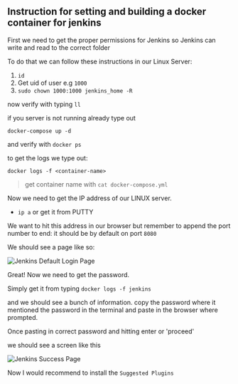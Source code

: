 ## Instruction for setting and building a docker container for jenkins

First we need to get the proper permissions for Jenkins so Jenkins can write and read to the correct folder

To do that we can follow these instructions in our Linux Server:

1) `id`
2) Get uid of user e.g `1000`
3) `sudo chown 1000:1000 jenkins_home -R`

now verify with typing
`ll`

if you server is not running already type out

`docker-compose up -d`

and verify with `docker ps`

to get the logs we type out: 

`docker logs -f <container-name>`

 > get container name with `cat docker-compose.yml`

Now we need to get the IP address of our LINUX server. 

- `ip a` or get it from PUTTY

We want to hit this address in our browser but remember to append the port number to end: it should be by default on port `8080`

We should see a page like so:

![Jenkins Default Login Page](https://i.ibb.co/G7tmKst/Jenkins-Server.png)

Great! Now we need to get the password. 

Simply get it from typing `docker logs -f jenkins`

and we should see a bunch of information. copy the password where it mentioned the password in the terminal and paste in the browser where prompted.

Once pasting in correct password and hitting enter or 'proceed' 

we should see a screen like this

![Jenkins Success Page](https://i.ibb.co/4K0cgfC/Jenkins-Success-Login.png)

Now I would recommend to install the `Suggested Plugins`

